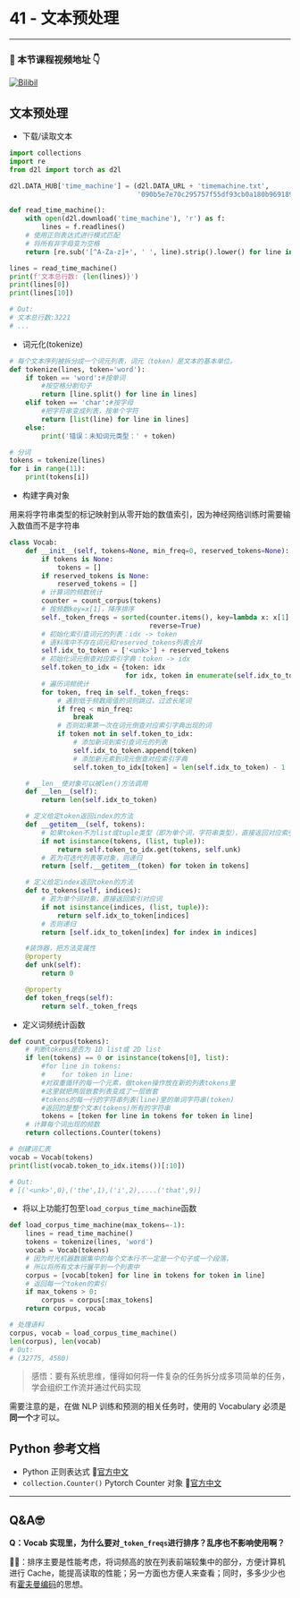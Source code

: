 # 41 - 文本预处理

---

### 🎦 本节课程视频地址 👇

[![Bilibil](https://i2.hdslb.com/bfs/archive/851de14b6b74db43bf94c4682bc5c6415ea20ad5.jpg@640w_400h_100Q_1c.webp)](https://www.bilibili.com/video/BV1Fo4y1Q79L)

## 文本预处理

- 下载/读取文本

```python
import collections
import re
from d2l import torch as d2l

d2l.DATA_HUB['time_machine'] = (d2l.DATA_URL + 'timemachine.txt',
                                '090b5e7e70c295757f55df93cb0a180b9691891a')

def read_time_machine():
    with open(d2l.download('time_machine'), 'r') as f:
        lines = f.readlines()
    # 使用正则表达式进行模式匹配
    # 将所有非字母变为空格
    return [re.sub('[^A-Za-z]+', ' ', line).strip().lower() for line in lines]

lines = read_time_machine()
print(f'文本总行数: {len(lines)}')
print(lines[0])
print(lines[10])

# Out:
# 文本总行数:3221
# ...
```

- 词元化(tokenize)

```python
# 每个文本序列被拆分成一个词元列表，词元（token）是文本的基本单位。
def tokenize(lines, token='word'):
    if token == 'word':#按单词
        #按空格分割句子
        return [line.split() for line in lines]
    elif token == 'char':#按字母
        #把字符串变成列表，按单个字符
        return [list(line) for line in lines]
    else:
        print('错误：未知词元类型：' + token)

# 分词
tokens = tokenize(lines)
for i in range(11):
    print(tokens[i])
```

- 构建字典对象

用来将字符串类型的标记映射到从零开始的数值索引，因为神经网络训练时需要输入数值而不是字符串

```python
class Vocab:
    def __init__(self, tokens=None, min_freq=0, reserved_tokens=None):
        if tokens is None:
            tokens = []
        if reserved_tokens is None:
            reserved_tokens = []
        # 计算词的频数统计
        counter = count_corpus(tokens)
        # 按频数key=x[1]，降序排序
        self._token_freqs = sorted(counter.items(), key=lambda x: x[1],
                                   reverse=True)
        # 初始化索引查词元的列表：idx -> token
        # 语料库中不存在词元和reserved_tokens列表合并
        self.idx_to_token = ['<unk>'] + reserved_tokens
        # 初始化词元倒查对应索引字典：token -> idx
        self.token_to_idx = {token: idx
                             for idx, token in enumerate(self.idx_to_token)}
        # 遍历词频统计
        for token, freq in self._token_freqs:
            # 遇到低于频数阈值的词则跳过，过滤长尾词
            if freq < min_freq:
                break
            # 否则如果第一次在词元倒查对应索引字典出现的词
            if token not in self.token_to_idx:
                # 添加新词到索引查词元的列表
                self.idx_to_token.append(token)
                # 添加新元素到词元倒查对应索引字典
                self.token_to_idx[token] = len(self.idx_to_token) - 1

    # __len__使对象可以被len()方法调用
    def __len__(self):
        return len(self.idx_to_token)

    # 定义给定token返回index的方法
    def __getitem__(self, tokens):
        # 如果token不为list或tuple类型（即为单个词，字符串类型），直接返回对应索引，若不存该词在则返回缺省值self.unk=0
        if not isinstance(tokens, (list, tuple)):
            return self.token_to_idx.get(tokens, self.unk)
        # 若为可迭代列表等对象，则递归
        return [self.__getitem__(token) for token in tokens]

    # 定义给定index返回token的方法
    def to_tokens(self, indices):
        # 若为单个词对象，直接返回索引对应词
        if not isinstance(indices, (list, tuple)):
            return self.idx_to_token[indices]
        # 否则递归
        return [self.idx_to_token[index] for index in indices]

    #装饰器，把方法变属性
    @property
    def unk(self):
        return 0

    @property
    def token_freqs(self):
        return self._token_freqs
```

- 定义词频统计函数

```python
def count_corpus(tokens):
    # 判断tokens是否为 1D list或 2D list
    if len(tokens) == 0 or isinstance(tokens[0], list):
        #for line in tokens:
        #    for token in line:
        #对双重循环的每一个元素，做token操作放在新的列表tokens里
        #这里就把两层嵌套列表变成了一层嵌套
        #tokens的每一行的字符串列表(line)里的单词字符串(token)
        #返回的是整个文本(tokens)所有的字符串
        tokens = [token for line in tokens for token in line]
    # 计算每个词出现的频数
    return collections.Counter(tokens)

# 创建词汇表
vocab = Vocab(tokens)
print(list(vocab.token_to_idx.items())[:10])

# Out:
# [('<unk>',0),('the',1),('i',2),....('that',9)]
```

- 将以上功能打包至`load_corpus_time_machine`函数

```python
def load_corpus_time_machine(max_tokens=-1):
    lines = read_time_machine()
    tokens = tokenize(lines, 'word')
    vocab = Vocab(tokens)
    # 因为时光机器数据集中的每个文本行不一定是一个句子或一个段落，
    # 所以将所有文本行展平到一个列表中
    corpus = [vocab[token] for line in tokens for token in line]
    # 返回每一个token的索引
    if max_tokens > 0:
        corpus = corpus[:max_tokens]
    return corpus, vocab

# 处理语料
corpus, vocab = load_corpus_time_machine()
len(corpus), len(vocab)
# Out:
# (32775, 4580)
```

> 感悟：要有系统思维，懂得如何将一件复杂的任务拆分成多项简单的任务，学会组织工作流并通过代码实现

需要注意的是，在做 NLP 训练和预测的相关任务时，使用的 Vocabulary 必须是**同一个**才可以。

## Python 参考文档

- Python 正则表达式 🧐[官方中文](https://docs.python.org/zh-cn/3/library/re.html)
- `collection.Counter()` Pytorch Counter 对象 🧐[官方中文](https://docs.python.org/zh-cn/3/library/collections.html#counter-objects)

---

## Q&A🤓

**Q：Vocab 实现里，为什么要对`_token_freqs`进行排序？乱序也不影响使用啊？**

**🙋‍♂️**：排序主要是性能考虑，将词频高的放在列表前端较集中的部分，方便计算机进行 Cache，能提高读取的性能；另一方面也方便人来查看；同时，多多少少也有[霍夫曼编码](https://wiwiki.kfd.me/wiki/%E9%9C%8D%E5%A4%AB%E6%9B%BC%E7%BC%96%E7%A0%81)的思想。
